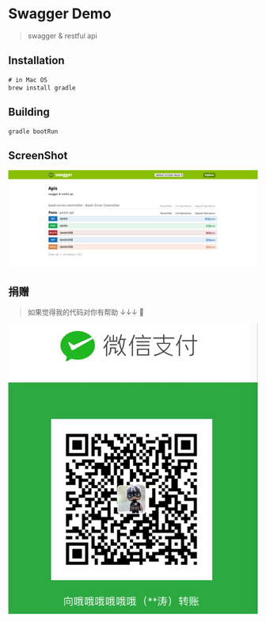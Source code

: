 Swagger Demo
=====

> swagger & restful api

## Installation 
    # in Mac OS
    brew install gradle
    
## Building 
    gradle bootRun
    
## ScreenShot
![image](./screenshot/screenshot.png)

## 捐赠

> 如果觉得我的代码对你有帮助 ↓↓↓ 😬

![image](./screenshot/qrcode.png)
